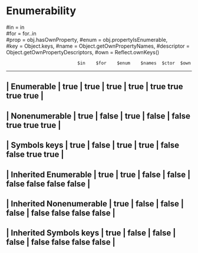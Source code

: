 # Enumerability

#in = in	
#for = for..in	
#prop = obj.hasOwnProperty,
#enum = obj.propertyIsEnumerable,	
#key = Object.keys,	
#name = Object.getOwnPropertyNames,	
#descriptor = Object.getOwnPropertyDescriptors,	
#own = Reflect.ownKeys()

                               $in    $for    $enum    $names  $ctor  $own
-----------------------------------------------------------------------------------------------
| Enumerable	              | true | true  |	true  |	true  |	true	true	true	true  |
-----------------------------------------------------------------------------------------------
| Nonenumerable	              | true | false |	true  |	false |	false	true	true	true  |
-----------------------------------------------------------------------------------------------
| Symbols keys	              | true | false |	true  |	true  |	false	false	true	true  |
-----------------------------------------------------------------------------------------------
| Inherited Enumerable	      | true | true  |	false |	false |	false	false	false	false |
-----------------------------------------------------------------------------------------------
| Inherited Nonenumerable	  | true | false |	false |	false |	false	false	false	false |
-----------------------------------------------------------------------------------------------
| Inherited Symbols keys	  | true | false |	false |	false |	false	false	false	false |
-----------------------------------------------------------------------------------------------

